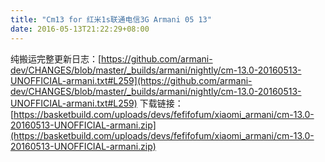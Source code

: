 ```yaml
---
title: "Cm13 for 红米1s联通电信3G Armani 05 13"
date: 2016-05-13T21:22:29+08:00
---
```

纯搬运完整更新日志：[https://github.com/armani-dev/CHANGES/blob/master/_builds/armani/nightly/cm-13.0-20160513-UNOFFICIAL-armani.txt#L259](https://github.com/armani-dev/CHANGES/blob/master/_builds/armani/nightly/cm-13.0-20160513-UNOFFICIAL-armani.txt#L259)
下载链接：[https://basketbuild.com/uploads/devs/fefifofum/xiaomi_armani/cm-13.0-20160513-UNOFFICIAL-armani.zip](https://basketbuild.com/uploads/devs/fefifofum/xiaomi_armani/cm-13.0-20160513-UNOFFICIAL-armani.zip)
